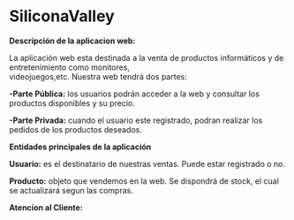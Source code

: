 # SiliconaValley

**Descripción de la aplicacion web:**

La aplicación web esta destinada a la venta de productos informáticos y de entretenimiento como monitores,     
videojuegos,etc. Nuestra web tendrá dos partes:

  **-Parte Pública:** los usuarios podrán acceder a la web y consultar los productos disponibles y su precio.
  
  **-Parte Privada:** cuando el usuario este registrado, podran realizar los pedidos de los productos deseados.

**Entidades principales de la aplicación**

  **Usuario:** es el destinatario de nuestras ventas. Puede estar registrado o no.
  
  **Producto:** objeto que vendemos en la web. Se dispondrá de stock, el cual se actualizará segun las compras.
  
  **Atencion al Cliente:**
